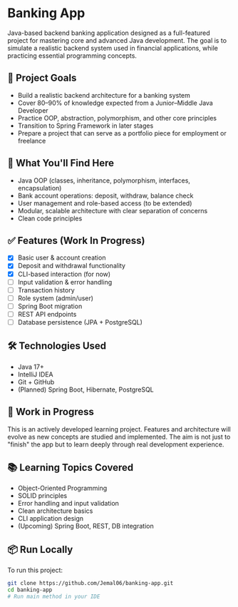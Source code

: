 # Banking App

Java-based backend banking application designed as a full-featured project for mastering core and advanced Java development. The goal is to simulate a realistic backend system used in financial applications, while practicing essential programming concepts.

## 📌 Project Goals

- Build a realistic backend architecture for a banking system
- Cover 80–90% of knowledge expected from a Junior–Middle Java Developer
- Practice OOP, abstraction, polymorphism, and other core principles
- Transition to Spring Framework in later stages
- Prepare a project that can serve as a portfolio piece for employment or freelance

## 🧠 What You'll Find Here

- Java OOP (classes, inheritance, polymorphism, interfaces, encapsulation)
- Bank account operations: deposit, withdraw, balance check
- User management and role-based access (to be extended)
- Modular, scalable architecture with clear separation of concerns
- Clean code principles

## ✅ Features (Work In Progress)

- [x] Basic user & account creation
- [x] Deposit and withdrawal functionality
- [x] CLI-based interaction (for now)
- [ ] Input validation & error handling
- [ ] Transaction history
- [ ] Role system (admin/user)
- [ ] Spring Boot migration
- [ ] REST API endpoints
- [ ] Database persistence (JPA + PostgreSQL)

## 🛠️ Technologies Used

- Java 17+
- IntelliJ IDEA
- Git + GitHub
- (Planned) Spring Boot, Hibernate, PostgreSQL

## 🚧 Work in Progress

This is an actively developed learning project. Features and architecture will evolve as new concepts are studied and implemented. The aim is not just to "finish" the app but to learn deeply through real development experience.

## 📚 Learning Topics Covered

- Object-Oriented Programming
- SOLID principles
- Error handling and input validation
- Clean architecture basics
- CLI application design
- (Upcoming) Spring Boot, REST, DB integration

## 📦 Run Locally

To run this project:

```bash
git clone https://github.com/Jemal06/banking-app.git
cd banking-app
# Run main method in your IDE
